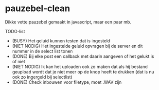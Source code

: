 # pauzebel-clean
Dikke vette pauzebel gemaakt in javascript, maar een paar mb.

TODO-list
- (BUSY) Het geluid kunnen testen dat is ingesteld
- (NIET NODIG) Het ingestelde geluid opvragen bij de server en dit nummer in de select list tonen 
- (DONE) Bij elke post een callback met daarin aangeven of het gelukt is of niet
- (NIET NODIG) Ik kan het uploaden ook zo maken dat als hij bestand geupload wordt dat je niet meer op de knop hoeft te drukken (dat is nu ook zo ingergeld bij selectlist)
- (DONE) Check inbouwen voor filetype, moet .WAV zijn
